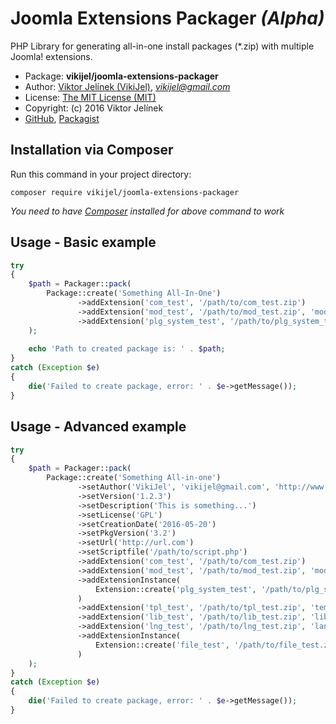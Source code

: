#   Joomla Extensions Packager *(Alpha)*
PHP Library for generating all-in-one install packages (*.zip) with multiple Joomla! extensions.

-   Package: **vikijel/joomla-extensions-packager**
-   Author: [Viktor Jelínek (VikiJel)](http://www.vikijel.cz), *<vikijel@gmail.com>*
-   License: [The MIT License (MIT)](LICENSE.txt)
-   Copyright: (c) 2016 Viktor Jelínek
-   [GitHub](https://github.com/vikijel/joomla-extensions-packager), [Packagist](https://packagist.org/packages/vikijel/joomla-extensions-packager)

##  Installation via Composer
Run this command in your project directory: 
```
composer require vikijel/joomla-extensions-packager
```

*You need to have [Composer](https://getcomposer.org/) installed for above command to work*

##  Usage - Basic example

```php
try
{
	$path = Packager::pack(
		Package::create('Something All-In-One')
		       ->addExtension('com_test', '/path/to/com_test.zip')
		       ->addExtension('mod_test', '/path/to/mod_test.zip', 'module', 'site')
		       ->addExtension('plg_system_test', '/path/to/plg_system_test.zip', 'plugin', null, 'system')
	);
	
	echo 'Path to created package is: ' . $path;
}
catch (Exception $e)
{
	die('Failed to create package, error: ' . $e->getMessage());
}
```

##  Usage - Advanced example

```php
try
{
	$path = Packager::pack(
		Package::create('Something All-in-one')
		       ->setAuthor('VikiJel', 'vikijel@gmail.com', 'http://www.vikijel.cz')
		       ->setVersion('1.2.3')
		       ->setDescription('This is something...')
		       ->setLicense('GPL')
		       ->setCreationDate('2016-05-20')
		       ->setPkgVersion('3.2')
		       ->setUrl('http://url.com')
		       ->setScriptfile('/path/to/script.php')
		       ->addExtension('com_test', '/path/to/com_test.zip')
		       ->addExtension('mod_test', '/path/to/mod_test.zip', 'module', 'site')
		       ->addExtensionInstance(
			       Extension::create('plg_system_test', '/path/to/plg_system_test.zip', 'plugin')->setGroup('system')
		       )
		       ->addExtension('tpl_test', '/path/to/tpl_test.zip', 'template', 'admin')
		       ->addExtension('lib_test', '/path/to/lib_test.zip', 'library')
		       ->addExtension('lng_test', '/path/to/lng_test.zip', 'language', 'site')
		       ->addExtensionInstance(
			       Extension::create('file_test', '/path/to/file_test.zip', 'file')
		       )
	);
}
catch (Exception $e)
{
	die('Failed to create package, error: ' . $e->getMessage());
}
```
